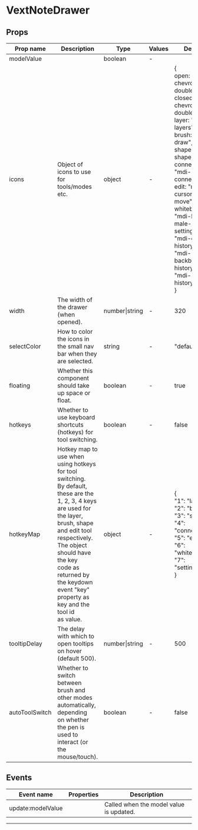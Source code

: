 # VextNoteDrawer

## Props

| Prop name      | Description                                                                                                                                                                                                                                                                                              | Type           | Values | Default                                                                                                                                                                                                                                                                                                                                                                   |
| -------------- | -------------------------------------------------------------------------------------------------------------------------------------------------------------------------------------------------------------------------------------------------------------------------------------------------------- | -------------- | ------ | ------------------------------------------------------------------------------------------------------------------------------------------------------------------------------------------------------------------------------------------------------------------------------------------------------------------------------------------------------------------------- |
| modelValue     |                                                                                                                                                                                                                                                                                                          | boolean        | -      |                                                                                                                                                                                                                                                                                                                                                                           |
| icons          | Object of icons to use for tools/modes etc.                                                                                                                                                                                                                                                              | object         | -      | {<br/> open: "mdi-chevron-double-left",<br/> closed: "mdi-chevron-double-right",<br/> layer: "mdi-layers",<br/> brush: "mdi-draw",<br/> shape: "mdi-shape",<br/> connect: "mdi-connection",<br/> edit: "mdi-cursor-move",<br/> whiteboard: "mdi-human-male-board",<br/> settings: "mdi-cog",<br/> historyOpen: "mdi-backburger",<br/> historyClosed: "mdi-history",<br/>} |
| width          | The width of the drawer (when opened).                                                                                                                                                                                                                                                                   | number\|string | -      | 320                                                                                                                                                                                                                                                                                                                                                                       |
| selectColor    | How to color the icons in the small nav bar when they are selected.                                                                                                                                                                                                                                      | string         | -      | "default"                                                                                                                                                                                                                                                                                                                                                                 |
| floating       | Whether this component should take up space or float.                                                                                                                                                                                                                                                    | boolean        | -      | true                                                                                                                                                                                                                                                                                                                                                                      |
| hotkeys        | Whether to use keyboard shortcuts (hotkeys) for tool switching.                                                                                                                                                                                                                                          | boolean        | -      | false                                                                                                                                                                                                                                                                                                                                                                     |
| hotkeyMap      | Hotkey map to use when using hotkeys for tool switching.<br/>By default, these are the 1, 2, 3, 4 keys are used for the layer,<br/>brush, shape and edit tool respectively. The object should have the key<br/>code as returned by the keydown event "key" property as key and the tool id<br/>as value. | object         | -      | {<br/> "1": "layer",<br/> "2": "brush",<br/> "3": "shape",<br/> "4": "connect",<br/> "5": "edit",<br/> "6": "whiteboard",<br/> "7": "settings",<br/>}                                                                                                                                                                                                                     |
| tooltipDelay   | The delay with which to open tooltips on hover (default 500).                                                                                                                                                                                                                                            | number\|string | -      | 500                                                                                                                                                                                                                                                                                                                                                                       |
| autoToolSwitch | Whether to switch between brush and other modes automatically, depending<br/>on whether the pen is used to interact (or the mouse/touch).                                                                                                                                                                | boolean        | -      | false                                                                                                                                                                                                                                                                                                                                                                     |

## Events

| Event name        | Properties | Description                             |
| ----------------- | ---------- | --------------------------------------- |
| update:modelValue |            | Called when the model value is updated. |

---
